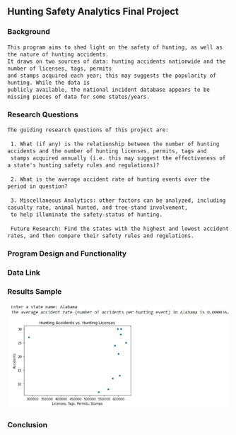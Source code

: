## Hunting Safety Analytics Final Project 

### Background 
    
    This program aims to shed light on the safety of hunting, as well as the nature of hunting accidents. 
    It draws on two sources of data: hunting accidents nationwide and the number of licenses, tags, permits 
    and stamps acquired each year; this may suggests the popularity of hunting. While the data is
    publicly available, the national incident database appears to be missing pieces of data for some states/years. 

### Research Questions

    The guiding research questions of this project are:
    
     1. What (if any) is the relationship between the number of hunting accidents and the number of hunting licenses, permits, tags and
     stamps acquired annually (i.e. this may suggest the effectiveness of a state's hunting safety rules and regulations)?
    
     2. What is the average accident rate of hunting events over the period in question? 
     
     3. Miscellaneous Analytics: other factors can be analyzed, including casualty rate, animal hunted, and tree-stand involvement,
     to help illuminate the safety-status of hunting. 
     
     Future Research: Find the states with the highest and lowest accident rates, and then compare their safety rules and regulations.
     

### Program Design and Functionality 


### Data Link


### Results Sample

![Hunting Graph.io](/Hunting_Analytics/Hunting_results.jpg "Scatter Plot")


### Conclusion 
